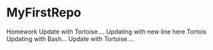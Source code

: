 # MyFirstRepo
Homework
Update with Tortoise….
Updating with new line here
Tortois
Updating with Bash…
Update with Tortoise….
